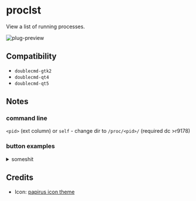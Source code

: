 proclst
========
View a list of running processes.

![plug-preview](https://i.imgur.com/ULFer1a.png)

## Compatibility
- `doublecmd-gtk2`
- `doublecmd-qt4`
- `doublecmd-qt5`

## Notes

### command line

`<pid>` (ext column) or `self` - change dir to `/proc/<pid>/` (required dc >r9178)

### button examples
<details>
  <summary>someshit</summary>

```xml
DOUBLECMD#TOOLBAR#XMLDATA<?xml version="1.0" encoding="UTF-8"?>
<doublecmd>
  <Program>
    <ID>{C04826D3-B5AB-46C0-8D6E-1FC0494FB874}</ID>
    <Icon>cm_runterm</Icon>
    <Hint>strace</Hint>
    <Command>{!SHELL}</Command>
    <Params>sudo strace -p%e -s9999 -e write</Params>
  </Program>
</doublecmd>
```

```xml
DOUBLECMD#TOOLBAR#XMLDATA<?xml version="1.0" encoding="UTF-8"?>
<doublecmd>
  <Program>
    <ID>{AB6EA31F-078B-40E9-BBB3-BA826D9F357A}</ID>
    <Icon>cm_runterm</Icon>
    <Hint>lsof</Hint>
    <Command>{!SHELL}</Command>
    <Params>lsof -p %e</Params>
  </Program>
</doublecmd>
```

```xml
DOUBLECMD#TOOLBAR#XMLDATA<?xml version="1.0" encoding="UTF-8"?>
<doublecmd>
  <Program>
    <ID>{33DF487A-582E-43BB-ABF5-E1E145B63770}</ID>
    <Icon>cm_view</Icon>
    <Hint>show stdout</Hint>
    <Command>{!DC-VIEWER}</Command>
    <Params>/proc/%e/fd/1</Params>
  </Program>
</doublecmd>
```

```xml
DOUBLECMD#TOOLBAR#XMLDATA<?xml version="1.0" encoding="UTF-8"?>
<doublecmd>
  <Program>
    <ID>{9712C8E8-0B7F-4E5A-ACB9-2B4737518BBD}</ID>
    <Icon>cm_view</Icon>
    <Hint>show stderr</Hint>
    <Command>{!DC-VIEWER}</Command>
    <Params>/proc/%e/fd/2</Params>
  </Program>
</doublecmd>
```
</details>

## Credits
- Icon: [papirus icon theme](https://github.com/PapirusDevelopmentTeam/papirus-icon-theme)
